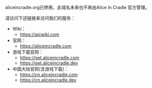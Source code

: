 aliceincradle.org已停用，此域名未来也不再由Alice In Cradle 官方管理。

请访问下述链接来访问我们的服务：

- Wiki：
  - https://aicwiki.com
- 官网：
  - https://aliceincradle.com
- 游戏下载官网：
  - https://get.aliceincradle.com
  - https://get.aliceincradle.dev
- 中国大陆官网(含游戏下载)：
  - https://cn.aliceincradle.com
  - https://cn.aliceincradle.dev
